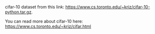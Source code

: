 cifar-10 dataset from this link: https://www.cs.toronto.edu/~kriz/cifar-10-python.tar.gz.

You can read more about cifar-10 here: https://www.cs.toronto.edu/~kriz/cifar.html
